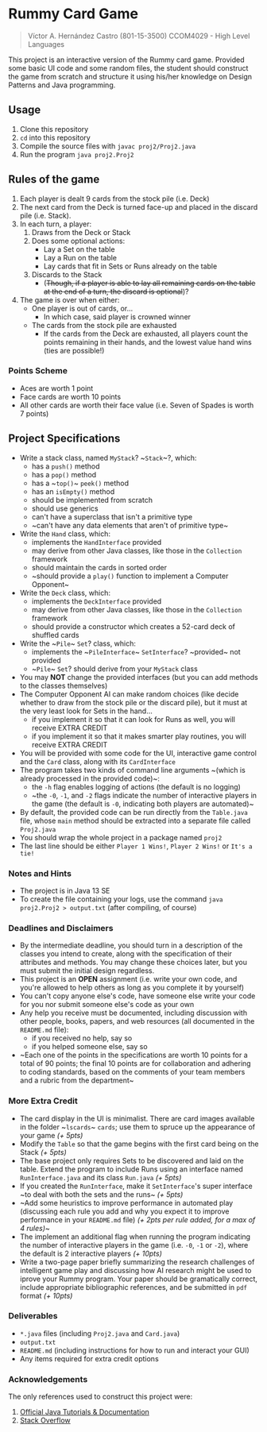 # Rummy Card Game

> Víctor A. Hernández Castro (801-15-3500)
> CCOM4029 - High Level Languages

This project is an interactive version of the Rummy card game. Provided some basic UI code and some random files, the student should construct the game from scratch and structure it using his/her knowledge on Design Patterns and Java programming.

## Usage

1. Clone this repository
2. `cd` into this repository
3. Compile the source files with `javac proj2/Proj2.java`
4. Run the program `java proj2.Proj2`

## Rules of the game

1. Each player is dealt 9 cards from the stock pile (i.e. Deck)
2. The next card from the Deck is turned face-up and placed in the discard pile (i.e. Stack).
3. In each turn, a player:
	1. Draws from the Deck or Stack
	2. Does some optional actions:
		* Lay a Set on the table
		* Lay a Run on the table
		* Lay cards that fit in Sets or Runs already on the table
	3. Discards to the Stack
		* (~~Though, if a player is able to lay all remaining cards on the table at the end of a turn, the discard is optional~~)?
4. The game is over when either:
	* One player is out of cards, or...
		* In which case, said player is crowned winner
	* The cards from the stock pile are exhausted
		* If the cards from the Deck are exhausted, all players count the points remaining in their hands, and the lowest value hand wins (ties are possible!)

### Points Scheme

* Aces are worth 1 point
* Face cards are worth 10 points
* All other cards are worth their face value (i.e. Seven of Spades is worth 7 points)

## Project Specifications

* Write a stack class, named `MyStack`? ~`Stack`~?, which:
	* has a `push()` method
	* has a `pop()` method
	* has a ~`top()`~ `peek()` method
	* has an `isEmpty()` method
	* should be implemented from scratch
	* should use generics
	* can't have a superclass that isn't a primitive type
	* ~can't have any data elements that aren't of primitive type~
* Write the `Hand` class, which:
	* implements the `HandInterface` provided
	* may derive from other Java classes, like those in the `Collection` framework
	* should maintain the cards in sorted order
	* ~should provide a `play()` function to implement a Computer Opponent~
* Write the `Deck` class, which:
	* implements the `DeckInterface` provided
	* may derive from other Java classes, like those in the `Collection` framework
	* should provide a constructor which creates a 52-card deck of shuffled cards
* Write the ~`Pile`~ `Set`? class, which:
	* implements the ~`PileInterface`~ `SetInterface`? ~provided~ not provided
	* ~`Pile`~ `Set`? should derive from your `MyStack` class
* You may __NOT__ change the provided interfaces (but you can add methods to the classes themselves)
* The Computer Opponent AI can make random choices (like decide whether to draw from the stock pile or the discard pile), but it must at the very least look for Sets in the hand...
	* if you implement it so that it can look for Runs as well, you will receive EXTRA CREDIT
	* if you implement it so that it makes smarter play routines, you will receive EXTRA CREDIT
* You will be provided with some code for the UI, interactive game control and the `Card` class, along with its `CardInterface`
* The program takes two kinds of command line arguments ~(which is already processed in the provided code)~:
	* the `-h` flag enables logging of actions (the default is no logging)
	* ~the `-0`, `-1`, and `-2` flags indicate the number of interactive players in the game (the default is `-0`, indicating both players are automated)~
* By default, the provided code can be run directly from the `Table.java` file, whose `main` method should be extracted into a separate file called `Proj2.java`
* You should wrap the whole project in a package named `proj2`
* The last line should be either `Player 1 Wins!`, `Player 2 Wins!` or `It's a tie!`

### Notes and Hints

* The project is in Java 13 SE
* To create the file containing your logs, use the command `java proj2.Proj2 > output.txt` (after compiling, of course)

### Deadlines and Disclaimers

* By the intermediate deadline, you should turn in a description of the classes you intend to create, along with the specification of their attributes and methods. You may change these choices later, but you must submit the initial design regardless.
* This project is an __OPEN__ assignment (i.e. write your own code, and you're allowed to help others as long as you complete it by yourself)
* You can't copy anyone else's code, have someone else write your code for you nor submit someone else's code as your own
* Any help you receive must be documented, including discussion with other people, books, papers, and web resources (all documented in the `README.md` file):
	* if you received no help, say so
	* if you helped someone else, say so
* ~Each one of the points in the specifications are worth 10 points for a total of 90 points; the final 10 points are for collaboration and adhering to coding standards, based on the comments of your team members and a rubric from the department~

### More Extra Credit

* The card display in the UI is minimalist. There are card images available in the folder ~`lscards`~ `cards`; use them to spruce up the appearance of your game _(+ 5pts)_
* Modify the `Table` so that the game begins with the first card being on the Stack _(+ 5pts)_
* The base project only requires Sets to be discovered and laid on the table. Extend the program to include Runs using an interface named `RunInterface.java` and its class `Run.java` _(+ 5pts)_
* If you created the `RunInterface`, make it `SetInterface`'s super interface ~to deal with both the sets and the runs~ _(+ 5pts)_
* ~Add some heuristics to improve performance in automated play (discussing each rule you add and why you expect it to improve performance in your `README.md` file) _(+ 2pts per rule added, for a max of 4 rules)_~
* The implement an additional flag when running the program indicating the number of interactive players in the game (i.e. `-0`, `-1` or `-2`), where the default is 2 interactive players _(+ 10pts)_
* Write a two-page paper briefly summarizing the research challenges of intelligent game play and discussing how AI research might be used to iprove your Rummy program. Your paper should be gramatically correct, include appropriate bibliographic references, and be submitted in `pdf` format _(+ 10pts)_

### Deliverables

* `*.java` files (including `Proj2.java` and `Card.java`)
* `output.txt`
* `README.md` (including instructions for how to run and interact your GUI)
* Any items required for extra credit options

### Acknowledgements

The only references used to construct this project were:

1. [Official Java Tutorials & Documentation](https://docs.oracle.com)
2. [Stack Overflow](https://stackoverflow.com)
